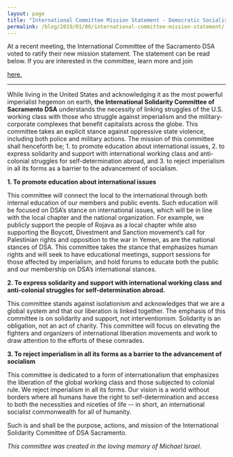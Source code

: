 ```yaml
---
layout: page
title: "International Committee Mission Statement - Democratic Socialists of America, Sacramento"
permalink: /blog/2019/01/06/international-committee-mission-statement/
---
```


At a recent meeting, the International Committee of the Sacramento DSA voted to ratify their new mission statement. The statement can be read below. If you are interested in the committee, learn more and join

[here.](/international)



---



While living in the United States and acknowledging it as the most powerful imperialist hegemon on earth, **the International Solidarity Committee of Sacramento DSA** understands the necessity of linking struggles of the U.S. working class with those who struggle against imperialism and the military-corporate complexes that benefit capitalists across the globe. This committee takes an explicit stance against oppressive state violence, including both police and military actions. The mission of this committee shall henceforth be; 1. to promote education about international issues, 2. to express solidarity and support with international working class and anti-colonial struggles for self-determination abroad, and 3. to reject imperialism in all its forms as a barrier to the advancement of socialism.



**1. To promote education about international issues**



This committee will connect the local to the international through both internal education of our members and public events. Such education will be focused on DSA’s stance on international issues, which will be in line with the local chapter and the national organization. For example, we publicly support the people of Rojava as a local chapter while also supporting the Boycott, Divestment and Sanction movement’s call for Palestinian rights and opposition to the war in Yemen, as are the national stances of DSA. This committee takes the stance that emphasizes human rights and will seek to have educational meetings, support sessions for those affected by imperialism, and hold forums to educate both the public and our membership on DSA’s international stances.



**2. To express solidarity and support with international working class and anti-colonial struggles for self-determination abroad.**



This committee stands against isolationism and acknowledges that we are a global system and that our liberation is linked together. The emphasis of this committee is on solidarity and support, not interventionism. Solidarity is an obligation, not an act of charity. This committee will focus on elevating the fighters and organizers of international liberation movements and work to draw attention to the efforts of these comrades.



**3. To reject imperialism in all its forms as a barrier to the advancement of socialism**



This committee is dedicated to a form of internationalism that emphasizes the liberation of the global working class and those subjected to colonial rule. We reject imperialism in all its forms. Our vision is a world without borders where all humans have the right to self-determination and access to both the necessities and niceties of life -- in short, an international socialist commonwealth for all of humanity.



Such is and shall be the purpose, actions, and mission of the International Solidarity Committee of DSA Sacramento.





*This committee was created in the loving memory of Michael Israel.*
